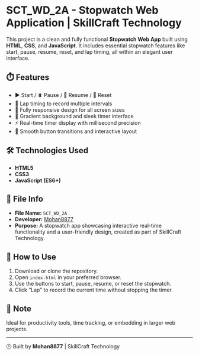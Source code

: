 # SCT_WD_2A - Stopwatch Web Application | SkillCraft Technology

This project is a clean and fully functional **Stopwatch Web App** built using **HTML**, **CSS**, and **JavaScript**. It includes essential stopwatch features like start, pause, resume, reset, and lap timing, all within an elegant user interface.

## ⏱️ Features

- ▶️ Start / ⏸️ Pause / 🔄 Resume / 🛑 Reset
- 🏁 Lap timing to record multiple intervals
- 📲 Fully responsive design for all screen sizes
- 🎨 Gradient background and sleek timer interface
- ⚡ Real-time timer display with millisecond precision
- 🧠 Smooth button transitions and interactive layout

## 🛠️ Technologies Used

- **HTML5**
- **CSS3**
- **JavaScript (ES6+)**

## 📁 File Info

- **File Name:** `SCT_WD_2A`
- **Developer:** [Mohan8877](https://github.com/Mohan8877)
- **Purpose:** A stopwatch app showcasing interactive real-time functionality and a user-friendly design, created as part of SkillCraft Technology.

## 🚀 How to Use

1. Download or clone the repository.
2. Open `index.html` in your preferred browser.
3. Use the buttons to start, pause, resume, or reset the stopwatch.
4. Click “Lap” to record the current time without stopping the timer.

## 📌 Note

Ideal for productivity tools, time tracking, or embedding in larger web projects.

---

🕒 Built by **Mohan8877** | SkillCraft Technology

